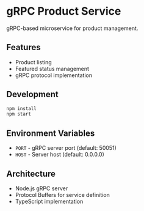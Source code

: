 # gRPC Product Service

gRPC-based microservice for product management.

## Features
- Product listing
- Featured status management
- gRPC protocol implementation

## Development
```bash
npm install
npm start
```

## Environment Variables
- `PORT` - gRPC server port (default: 50051)
- `HOST` - Server host (default: 0.0.0.0)

## Architecture
- Node.js gRPC server
- Protocol Buffers for service definition
- TypeScript implementation 